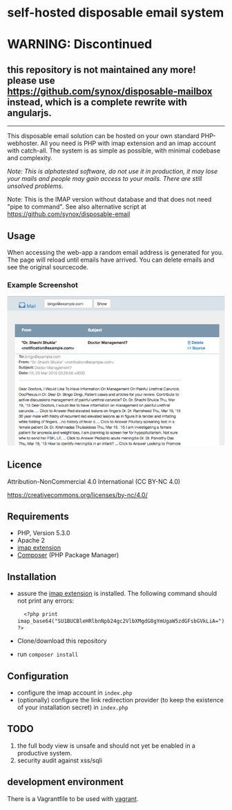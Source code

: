 # self-hosted disposable email system

# WARNING: Discontinued
## this repository is not maintained any more! please use https://github.com/synox/disposable-mailbox instead, which is a complete rewrite with angularjs. 

----

This disposable email solution can be hosted on your own standard PHP-webhoster. All you need is PHP with imap extension and an imap account with catch-all. The system is as simple as possible, with minimal codebase and complexity. 

*Note: This is alphatested software, do not use it in production, it may lose your mails and people may gain access to your mails. There are still unsolved problems.*

Note: This is the IMAP version without database and that does not need "pipe to command". See also alternative script at https://github.com/synox/disposable-email

## Usage
When accessing the web-app a random email address is generated for you. The page will reload until emails have arrived. You can delete emails and see the original sourcecode. 

### Example Screenshot
![screenshot](assets/screenshot.png)

## Licence
Attribution-NonCommercial 4.0 International (CC BY-NC 4.0)

https://creativecommons.org/licenses/by-nc/4.0/

## Requirements

* PHP, Version 5.3.0
* Apache 2
* [imap extension](http://php.net/manual/book.imap.php)
* [Composer](https://getcomposer.org/doc/00-intro.md#globally) (PHP Package Manager)

## Installation
- assure the [imap extension](http://php.net/manual/book.imap.php) is installed. The following command should not print any errors:

        <?php print imap_base64("SU1BUCBleHRlbnNpb24gc2VlbXMgdG8gYmUgaW5zdGFsbGVkLiA="); ?>

- Clone/download this repository 
- run `composer install`

## Configuration
- configure the imap account in `index.php`
- (optionally) configure the link redirection provider (to keep the existence of your installation secret) in `index.php`
 
## TODO
 1. the full body view is unsafe and should not yet be enabled in a productive system. 
 1. security audit against xss/sqli


## development environment
There is a Vagrantfile to be used with [vagrant](https://www.vagrantup.com/). 


